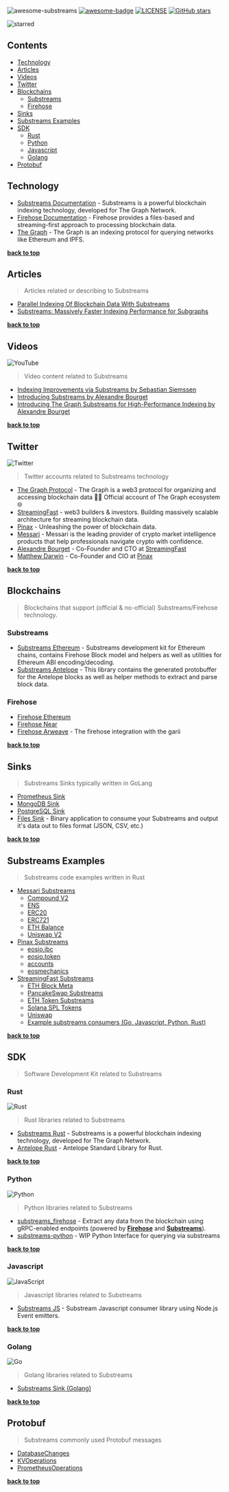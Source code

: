 ![awesome-substreams](https://user-images.githubusercontent.com/550895/217890452-86ae6388-6570-4393-8d82-cedf5e783e0e.png)
[![awesome-badge](https://awesome.re/badge-flat.svg)](https://awesome.re)
[![LICENSE](https://img.shields.io/github/license/pinax-network/awesome-substreams?color=blue)](LICENSE)
[![GitHub stars](https://img.shields.io/github/stars/pinax-network/awesome-substreams.svg?style=social&label=Star&maxAge=2592000)](https://GitHub.com/pinax-network/awesome-substreams/stargazers/)

![starred](https://user-images.githubusercontent.com/550895/218171448-88fcf27f-2dcd-4d6b-90df-7033ef9184ae.gif)

<!-- omit from toc -->
## Contents

- [Technology](#technology)
- [Articles](#articles)
- [Videos](#videos)
- [Twitter](#twitter)
- [Blockchains](#blockchains)
  - [Substreams](#substreams)
  - [Firehose](#firehose)
- [Sinks](#sinks)
- [Substreams Examples](#substreams-examples)
- [SDK](#sdk)
  - [Rust](#rust)
  - [Python](#python)
  - [Javascript](#javascript)
  - [Golang](#golang)
- [Protobuf](#protobuf)

## Technology

- [Substreams Documentation](https://substreams.streamingfast.io) - Substreams is a powerful blockchain indexing technology, developed for The Graph Network.
- [Firehose Documentation](https://firehose.streamingfast.io) - Firehose provides a files-based and streaming-first approach to processing blockchain data.
- [The Graph](https://thegraph.com/) - The Graph is an indexing protocol for querying networks like Ethereum and IPFS.

**[back to top](#contents)**

## Articles

> Articles related or describing to Substreams

- [Parallel Indexing Of Blockchain Data With Substreams](https://messari.notion.site/Parallel-Indexing-Of-Blockchain-Data-With-Substreams-28e1da982a54459b9f928e88777aea9b)
- [Substreams: Massively Faster Indexing Performance for Subgraphs](https://thegraph.com/blog/substreams-parallel-processing/)

**[back to top](#contents)**

## Videos

![YouTube](https://img.shields.io/badge/YouTube-%23FF0000.svg?style=for-the-badge&logo=YouTube&logoColor=white) 

> Video content related to Substreams

- [Indexing Improvements via Substreams by Sebastian Siemssen](https://www.youtube.com/watch?v=Nn6k7A-TjVE)
- [Introducing Substreams by Alexandre Bourget](https://www.youtube.com/watch?v=qWxffTKpciU)
- [Introducing The Graph Substreams for High-Performance Indexing by Alexandre Bourget
](https://www.youtube.com/watch?v=K-nhC2FCB5k&t=506s)

**[back to top](#contents)**

## Twitter

![Twitter](https://img.shields.io/badge/Twitter-%231DA1F2.svg?style=for-the-badge&logo=Twitter&logoColor=white)

> Twitter accounts related to Substreams technology

- [The Graph Protocol](https://twitter.com/graphprotocol) - The Graph is a web3 protocol for organizing and accessing blockchain data 🧑‍🚀 Official account of The Graph ecosystem 🌐
- [StreamingFast](https://twitter.com/streamingfastio) - web3 builders & investors. Building massively scalable architecture for streaming blockchain data.
- [Pinax](https://twitter.com/PinaxNetwork) - Unleashing the power of blockchain data.
- [Messari](https://twitter.com/MessariCrypto) - Messari is the leading provider of crypto market intelligence products that help professionals navigate crypto with confidence.
- [Alexandre Bourget](https://twitter.com/bourgetalexndre) - Co-Founder and CTO at [StreamingFast](http://StreamingFast.io)
- [Matthew Darwin](https://twitter.com/matthewdarwin) - Co-Founder and CIO at [Pinax](https://pinax.network/)

**[back to top](#contents)**

## Blockchains

> Blockchains that support (official & no-official) Substreams/Firehose technology.

### Substreams

- [Substreams Ethereum](https://github.com/streamingfast/substreams-ethereum) - Substreams development kit for Ethereum chains, contains Firehose Block model and helpers as well as utilities for Ethereum ABI encoding/decoding.
- [Substreams Antelope](https://github.com/pinax-network/substreams-antelope) - This library contains the generated protobuffer for the Antelope blocks as well as helper methods to extract and parse block data.

### Firehose

- [Firehose Ethereum](https://github.com/streamingfast/firehose-ethereum)
- [Firehose Near](https://github.com/streamingfast/firehose-near)
- [Firehose Arweave](https://github.com/streamingfast/firehose-arweave) - The firehose integration with the garii

**[back to top](#contents)**

## Sinks

> Substreams Sinks typically written in GoLang

- [Prometheus Sink](https://github.com/pinax-network/substreams-sink-prometheus)
- [MongoDB Sink](https://github.com/streamingfast/substreams-sink-mongodb)
- [PostgreSQL Sink](https://github.com/streamingfast/substreams-sink-postgres)
- [Files Sink](https://github.com/streamingfast/substreams-sink-files) - Binary application to consume your Substreams and output it's data out to files format (JSON, CSV, etc.)

**[back to top](#contents)**

## Substreams Examples

> Substreams code examples written in Rust

- [Messari Substreams](https://github.com/messari/substreams)
  - [Compound V2](https://github.com/messari/substreams/tree/master/compound-v2)
  - [ENS](https://github.com/messari/substreams/tree/master/ens-names)
  - [ERC20](https://github.com/messari/substreams/tree/master/erc20-holdings)
  - [ERC721](https://github.com/messari/substreams/tree/master/erc721)
  - [ETH Balance](https://github.com/messari/substreams/tree/master/eth-balance)
  - [Uniswap V2](https://github.com/messari/substreams/tree/master/uniswap-v2)
- [Pinax Substreams](https://github.com/pinax-network/substreams)
  - [eosio.ibc](https://github.com/pinax-network/substreams/tree/develop/eosio.ibc)
  - [eosio.token](https://github.com/pinax-network/substreams/tree/develop/eosio.token)
  - [accounts](https://github.com/pinax-network/substreams/tree/develop/accounts)
  - [eosmechanics](https://github.com/pinax-network/substreams/tree/develop/eosmechanics)
- [StreamingFast Substreams](https://github.com/streamingfast/substreams-playground)
  - [ETH Block Meta](https://github.com/streamingfast/substreams-eth-block-meta)
  - [PancakeSwap Substreams](https://github.com/streamingfast/substreams-playground/tree/master/modules/pancakeswap)
  - [ETH Token Substreams](https://github.com/streamingfast/substreams-playground/tree/master/modules/eth-token)
  - [Solana SPL Tokens](https://github.com/streamingfast/substreams-playground/tree/master/modules/sol-spl-tokens)
  - [Uniswap](https://github.com/streamingfast/substreams-playground/tree/master/modules/uniswap)
  - [Example substreams consumers (Go, Javascript, Python, Rust)](https://github.com/streamingfast/substreams-playground/tree/master/consumers)

**[back to top](#contents)**

## SDK

> Software Development Kit related to Substreams

### Rust

![Rust](https://img.shields.io/badge/rust-%23000000.svg?style=for-the-badge&logo=rust&logoColor=white)

> Rust libraries related to Substreams

- [Substreams Rust](https://github.com/streamingfast/substreams-rs) - Substreams is a powerful blockchain indexing technology, developed for The Graph Network.
- [Antelope Rust](https://github.com/pinax-network/antelope.rs) - Antelope Standard Library for Rust.

**[back to top](#contents)**

### Python

![Python](https://img.shields.io/badge/python-3670A0?style=for-the-badge&logo=python&logoColor=ffdd54)

> Python libraries related to Substreams

- [substreams_firehose](https://github.com/pinax-network/substreams_firehose) - Extract any data from the blockchain using gRPC-enabled endpoints (powered by [**Firehose**](https://firehose.streamingfast.io/) and [**Substreams**](https://substreams.streamingfast.io)).
- [substreams-python](https://github.com/messari/substreams-python) - WIP Python Interface for querying via substreams

**[back to top](#contents)**

### Javascript

![JavaScript](https://img.shields.io/badge/javascript-%23323330.svg?style=for-the-badge&logo=javascript&logoColor=%23F7DF1E)

> Javascript libraries related to Substreams

- [Substreams JS](https://github.com/pinax-network/substreams-js) - Substream Javascript consumer library using Node.js Event emitters.

**[back to top](#contents)**

### Golang

![Go](https://img.shields.io/badge/go-%2300ADD8.svg?style=for-the-badge&logo=go&logoColor=white)

> Golang libraries related to Substreams

- [Substreams Sink (Golang)](https://github.com/streamingfast/substreams-sink)

**[back to top](#contents)**

## Protobuf

> Substreams commonly used Protobuf messages

- [DatabaseChanges](https://github.com/streamingfast/substreams-database-change/blob/develop/proto/substreams/sink/database/v1/database.proto)
- [KVOperations](https://github.com/streamingfast/substreams-sink-kv/blob/main/proto/substreams/sink/kv/v1/kv.proto)
- [PrometheusOperations](https://github.com/pinax-network/substreams-sink-prometheus/blob/main/proto/substreams/sink/prometheus/v1/prometheus.proto)

**[back to top](#contents)**
